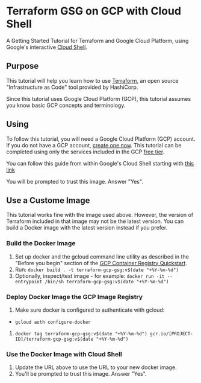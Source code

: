 # Terraform GSG on GCP with Cloud Shell

A Getting Started Tutorial for Terraform and Google Cloud Platform, using
Google's interactive [Cloud Shell](https://cloud.google.com/shell/).

## Purpose

This tutorial will help you learn how to use
[Terraform](https://www.terraform.io/intro/index.html "Introduction to
Terraform"), an open source "Infrastructure as Code" tool provided by HashiCorp.

Since this tutorial uses Google Cloud Platform (GCP), this tutorial assumes 
you know basic GCP concepts and terminology.

## Using

To follow this tutorial, you will need a Google Cloud Platform (GCP) account. If
you do not have a GCP account, [create one
now](https://console.cloud.google.com/freetrial/). This tutorial can be
completed using only the services included in the GCP [free
tier](https://cloud.google.com/free/).

You can follow this guide from within Google's Cloud Shell starting with [this link](https://console.cloud.google.com/cloudshell/open?cloudshell_image=gcr.io/graphite-cloud-shell-images/terraform:latest&cloudshell_git_repo=https://github.com/hashicorp/terraform-getting-started-gcp-cloud-shell&cloudshell_git_branch=master&cloudshell_working_dir=tutorial/&open_in_editor=./main.tf&cloudshell_tutorial=./cloudshell_tutorial.md)

You will be prompted to trust this image. Answer "Yes".

## Use a Custome Image

This tutorial works fine with the image used above. However, the version of Terraform included in that image may not be the latest version. You can build a Docker image with the latest version instead if you prefer.

### Build the Docker Image

1. Set up docker and the gcloud command line utility as described in the "Before you begin" section of the [GCP Container Registry Quickstart](https://cloud.google.com/container-registry/docs/quickstart "Container Registry Quickstart Documentation").
1. Run: `docker build . -t terraform-gcp-gsg:v$(date "+%Y-%m-%d")`
1. Optionally, inspect/test image - for example:
  `docker run -it --entrypoint /bin/sh terraform-gcp-gsg:v$(date "+%Y-%m-%d")`

### Deploy Docker Image the GCP Image Registry

1. Make sure docker is configured to authenticate with gcloud:
  - `gcloud auth configure-docker`
1. `docker tag terraform-gcp-gsg:v$(date "+%Y-%m-%d") gcr.io/[PROJECT-ID]/terraform-gcp-gsg:v$(date "+%Y-%m-%d")`

### Use the Docker Image with Cloud Shell

1. Update the URL above to use the URL to your new docker image.
1. You'll be prompted to trust this image. Answer "Yes".
